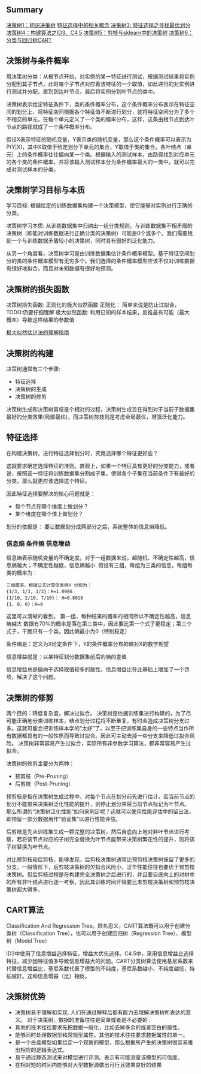 ## Summary
[决策树1：初识决策树](https://mp.weixin.qq.com/s/k_OjObExgsi4DaHMSGUUMA)
[特征选择中的相关概念](https://mp.weixin.qq.com/s/yFxysYAx2Fe--11kJ4M3tg)
[决策树3: 特征选择之寻找最优划分](https://mp.weixin.qq.com/s/lP5ZqfhDCd4Tt3IYpQm-Lg)
[决策树4：构建算法之ID3、C4.5](https://mp.weixin.qq.com/s/lP5ZqfhDCd4Tt3IYpQm-Lg)
[决策树5：剪枝与sklearn中的决策树](https://mp.weixin.qq.com/s/YzNH1DybIlBTcJsacAEQwA)
[决策树6：分类与回归树CART](https://mp.weixin.qq.com/s/XAJnl9HggdQ6-Rab9GJiVw)

## 决策树与条件概率
用决策树分类：从根节点开始，对实例的某一特征进行测试，根据测试结果将实例分配到其子节点，此时每个子节点对应着该特征的一个取值，如此递归的对实例进行测试并分配，直到到达叶节点，最后将实例分到叶节点的类中。 

决策树表示给定特征条件下，类的条件概率分布，这个条件概率分布表示在特征空间的划分上，将特征空间根据各个特征值不断进行划分，就将特征空间分为了多个不相交的单元，在每个单元定义了一个类的概率分布，这样，这条由根节点到达叶节点的路径就成了一个条件概率分布。

假设X表示特征的随机变量，Y表示类的随机变量，那么这个条件概率可以表示为P(Y|X)，其中X取值于给定划分下单元的集合，Y取值于类的集合。各叶结点（单元）上的条件概率往往偏向某一个类。根据输入的测试样本，由路径找到对应单元的各个类的条件概率，并将该输入测试样本分为条件概率最大的一类中，就可以完成对测试样本的分类。

## 决策树学习目标与本质 

学习目标: 根据给定的训练数据集构建一个决策模型，使它能够对实例进行正确的分类。

决策树学习本质: 从训练数据集中归纳出一组分类规则。与训练数据集不相矛盾的决策树（即能对训练数据进行正确分类的决策树）可能是0个或多个。我们需要找到一个与训练数据矛盾较小的决策树，同时具有很好的泛化能力。

从另一个角度看，决策树学习是由训练数据集估计条件概率模型。基于特征空间划分的类的条件概率模型有无穷多个。我们选择的条件概率模型应该不仅对训练数据有很好地拟合，而且对未知数据有很好地预测。


## 决策树的损失函数

决策树损失函数: 正则化的极大似然函数
正则化： 简单来说是防止过拟合，TODO:仍要仔细理解
极大似然函数: 利用已知的样本结果，反推最有可能（最大概率）导致这样结果的参数值

[极大似然估计法的理解指南](http://www.sohu.com/a/308694540_633698)

## 决策树的构建
决策树通常有三个步骤:
* 特征选择
* 决策树的生成
* 决策树的修剪

决策树生成和决策树剪枝是个相对的过程，决策树生成旨在得到对于当前子数据集最好的分类效果(局部最优)，而决策树剪枝则是考虑全局最优，增强泛化能力。

## 特征选择
在构建决策树，进行特征选择划分时，究竟选择哪个特征更好些？

这就要求确定选择特征的准则。直观上，如果一个特征具有更好的分类能力，或者说，按照这一特征将训练数据集分割成子集，使得各个子集在当前条件下有最好的分类，那么就更应该选择这个特征。

因此特征选择要解决的核心问题就是：
* 每个节点在哪个维度上做划分？
* 某个维度在哪个值上做划分？

划分的依据是： 要让数据划分成两部分之后，系统整体的信息熵降低。


### 信息熵 条件熵 信息增益
信息熵表示随机变量的不确定度。对于一组数据来说，越随机、不确定性越高，信息熵越大；不确定性越低，信息熵越小.
假设有三组，每组为三类的信息，每组每类的概率为：
```
三组概率，根据公式计算信息熵H 分别为：
{1/3, 1/3, 1/3}：H=1.0986
{1/10, 2/10, 7/10}： H=0.8018
{1, 0, 0}：H=0
```
这里可以清晰的看到， 第一组，每种结果的概率的相同所以不确定性越高，信息熵越大
数据有70%的概率是落在第三类中，因此要比第一个式子更稳定；第三个式子，干脆只有一个类，因此熵最小为0（特别稳定）

条件熵是：定义为X给定条件下，Y的条件概率分布的熵对X的数学期望

信息增益就是：以某特征划分数据集前后的熵的差值

信息增益总是偏向于选择取值较多的属性。信息增益比在此基础上增加了一个罚项，解决了这个问题。


## 决策树的修剪
两个目的：降低复杂度，解决过拟合。
决策树是依据训练集进行构建的，为了尽可能正确地分类训练样本，结点划分过程将不断重复，有时会造成决策树分支过多。这就可能会把训练样本学的“太好”了，以至于把训练集自身的一些特点当作所有数据都具有的一般性质而导致过拟合。因此可主动去掉一些分支来降低过拟合风险。
决策树非常容易产生过拟合，实际所有非参数学习算法，都非常容易产生过拟合。

决策树的修剪主要分为两种：
* 预剪枝（Pre-Pruning）
* 后剪枝（Post-Pruning）

预剪枝是指在决策树生成过程中，对每个节点在划分前先进行估计，若当前节点的划分不能带来决策树泛化性能的提升，则停止划分并将当前节点标记为叶节点。
那么所谓的“决策树泛化性能”如何来判定呢？这就可以使用性能评估中的留出法，即预留一部分数据用作“验证集”以进行性能评估。

后剪枝是先从训练集生成一颗完整的决策树，然后自底向上地对非叶节点进行考察，若将该节点对应的子树完全替换为叶节点能带来决策树繁花性的提升，则将该子树替换为叶节点。

对比预剪枝和后剪枝，能够发现，后剪枝决策树通常比预剪枝决策树保留了更多的分支，一般情形下，后剪枝决策树的欠拟合风险小，泛华性能往往也要优于预剪枝决策树。但后剪枝过程是在构建完全决策树之后进行的，并且要自底向上的对树中的所有非叶结点进行逐一考察，因此其训练时间开销要比未剪枝决策树和预剪枝决策树都大得多。


## CART算法
Classification And Regression Tree。顾名思义，CART算法既可以用于创建分类树（Classification Tree），也可以用于创建回归树（Regression Tree）、模型树（Model Tree）

ID3中使用了信息增益选择特征，增益大优先选择。C4.5中，采用信息增益比选择特征，减少因特征值多导致信息增益大的问题。CART分类树算法使用基尼系数来代替信息增益比，基尼系数代表了模型的不纯度，基尼系数越小，不纯度越低，特征越好。这和信息增益（比）相反。


## 决策树优势

* 决策树易于理解和实现. 人们在通过解释后都有能力去理解决策树所表达的意义。
对于决策树，数据的准备往往是简单或者是不必要的 . 
* 其他的技术往往要求先把数据一般化，比如去掉多余的或者空白的属性。
* 能够同时处理数据型和常规型属性。其他的技术往往要求数据属性的单一。
* 是一个白盒模型如果给定一个观察的模型，那么根据所产生的决策树很容易推出相应的逻辑表达式。
* 易于通过静态测试来对模型进行评测。表示有可能测量该模型的可信度。
* 在相对短的时间内能够对大型数据源做出可行且效果良好的结果
